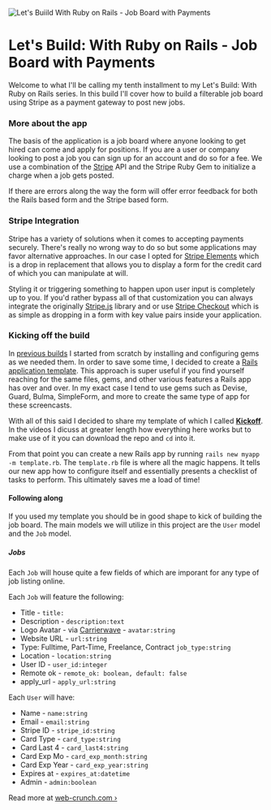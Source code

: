 ![Let's Buiild With Ruby on Rails - Job Board with Payments](https://i.imgur.com/FSJ9yxp.jpg)

# Let's Build: With Ruby on Rails - Job Board with Payments

Welcome to what I'll be calling my tenth installment to my Let's Build: With Ruby on Rails series. In this build I'll cover how to build a filterable job board using Stripe as a payment gateway to post new jobs.

### More about the app

The basis of the application is a job board where anyone looking to get hired can come and apply for positions. If you are a user or company looking to post a job you can sign up for an account and do so for a fee. We use a combination of the [Stripe](https://stripe.com) API and the Stripe Ruby Gem to initialize a charge when a job gets posted.

If there are errors along the way the form will offer error feedback for both the Rails based form and the Stripe based form.

### Stripe Integration

Stripe has a variety of solutions when it comes to accepting payments securely. There's really no wrong way to do so but some applications may favor alternative approaches. In our case I opted for [Stripe Elements](https://stripe.com/elements) which is a drop in replacement that allows you to display a form for the credit card of which you can manipulate at will.

Styling it or triggering something to happen upon user input is completely up to you. If you'd rather bypass all of that customization you can always integrate the originally [Stripe.js](https://stripe.com/docs/stripe-js) library and or use [Stripe Checkout](https://stripe.com/docs/checkout) which is as simple as dropping in a form with key value pairs inside your application.

### Kicking off the build
In [previous builds](https://web-crunch.com/series/) I started from scratch by installing and configuring gems as we needed them. In order to save some time, I decided to create a [Rails application template](http://guides.rubyonrails.org/rails_application_templates.html). This approach is super useful if you find yourself reaching for the same files, gems, and other various features a Rails app has over and over. In my exact case I tend to use gems such as Devise, Guard, Bulma, SimpleForm, and more to create the same type of app for these screencasts.

With all of this said I decided to share my template of which I called [__Kickoff__](https://github.com/justalever/kickoff). In the videos I dicuss at greater length how everything here works but to make use of it you can download the repo and `cd` into it.

From that point you can create a new Rails app by running  `rails new myapp -m template.rb`. The `template.rb` file is where all the magic happens. It tells our new app how to configure itself and essentially presents a checklist of tasks to perform. This ultimately saves me a load of time!

#### Following along
If you used my template you should be in good shape to kick of building the job board. The main models we will utilize in this project are the `User` model and the `Job` model.

##### Jobs

Each `Job` will house quite a few fields of which are imporant for any type of job listing online.

Each `Job` will feature the following:

- Title -  `title:`
- Description - `description:text`
- Logo Avatar - via [Carrierwave](https://github.com/carrierwaveuploader/carrierwave) - `avatar:string`
- Website URL - `url:string`
- Type: Fulltime, Part-Time, Freelance, Contract `job_type:string`
- Location - `location:string`
- User ID - `user_id:integer`
- Remote ok - `remote_ok: boolean, default: false`
- apply_url - `apply_url:string`

Each `User` will have:

  - Name - `name:string`
  - Email - `email:string`
  - Stripe ID - `stripe_id:string`
  - Card Type - `card_type:string`
  - Card Last 4 - `card_last4:string`
  - Card Exp Mo - `card_exp_month:string`
  - Card Exp Year - `card_exp_year:string`
  - Expires at - `expires_at:datetime`
  - Admin - `admin:boolean`


Read more at [web-crunch.com ›](https://web-crunch.com/lets-build-with-ruby-on-rails-job-board-with-payments/)


